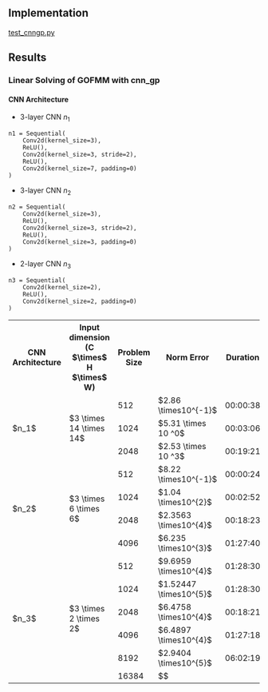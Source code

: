 ## Implementation

[test_cnngp.py](https://github.com/joelynli0110/gofmm_gp/blob/dev/test_cnngp.py)

## Results

### Linear Solving of GOFMM with cnn_gp

#### CNN Architecture

* 3-layer CNN $n_1$
```
n1 = Sequential(
    Conv2d(kernel_size=3),
    ReLU(),
    Conv2d(kernel_size=3, stride=2),
    ReLU(),
    Conv2d(kernel_size=7, padding=0)
)
```

* 3-layer CNN $n_2$
```
n2 = Sequential(
    Conv2d(kernel_size=3),
    ReLU(),
    Conv2d(kernel_size=3, stride=2),
    ReLU(),
    Conv2d(kernel_size=3, padding=0)
)
```

* 2-layer CNN $n_3$
```
n3 = Sequential(
    Conv2d(kernel_size=2),
    ReLU(),
    Conv2d(kernel_size=2, padding=0)
)
```

<table>
  <tr>
    <th>CNN Architecture</th>
    <th> Input dimension <br> (C $\times$ H $\times$ W) </th>
    <th>Problem Size</th>
    <th>Norm Error</th>
    <th>Duration</th>
  </tr>
  <tr>
    <td rowspan="3">$n_1$</td>
    <td rowspan="3">$3 \times 14 \times 14$</td>
    <td>512</td>
    <td>$2.86 \times10^{-1}$</td>
    <td>00:00:38</td>
  </tr>
  <tr>
    <td>1024</td>
    <td>$5.31 \times 10 ^0$</td>
    <td>00:03:06</td>
  </tr>
  <tr>
    <td>2048</td>
    <td>$2.53 \times 10 ^3$</td>
    <td>00:19:21</td>
  </tr>
  <tr>
    <td rowspan="5">$n_2$</td>
    <td rowspan="5">$3 \times 6 \times 6$</td>
    <td>512</td>
    <td>$8.22 \times10^{-1}$</td>
    <td>00:00:24</td>
  </tr>
  <tr>
    <td>1024</td>
    <td>$1.04 \times10^{2}$</td>
    <td>00:02:52</td>
  </tr>
  <tr>
    <td>2048</td>
    <td>$2.3563 \times10^{4}$</td>
    <td>00:18:23</td>
  </tr>
  <tr>
    <td>4096</td>
    <td>$6.235 \times10^{3}$</td>
    <td>01:27:40</td>
  <tr>
  </tr>
    <td rowspan="6">$n_3$</td>
    <td rowspan="6">$3 \times 2 \times 2$</td>
    <td>512</td>
    <td>$9.6959 \times10^{4}$</td>
    <td> 01:28:30</td>
  </tr>
  </tr>
    <td>1024</td>
    <td>$1.52447 \times10^{5}$</td>
    <td> 01:28:30</td>
  </tr>
  </tr>
    <td>2048</td>
    <td>$6.4758 \times10^{4}$</td>
    <td> 00:18:21</td>
  </tr>
  </tr>
    <td>4096</td>
    <td>$6.4897 \times10^{4}$</td>
    <td> 01:27:18</td>
  </tr>
  <tr>
    <td>8192</td>
    <td>$2.9404 \times10^{5}$</td>
    <td>06:02:19</td>
  </tr>
  <tr>
    <td>16384</td>
    <td>$$</td>
    <td></td>
  </tr>
    
</table>
